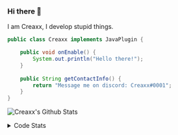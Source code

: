 ### Hi there 👋

I am Creaxx, I develop stupid things. 

```java
public class Creaxx implements JavaPlugin {

    public void onEnable() {
        System.out.println("Hello there!");
    }
    
    public String getContactInfo() {
        return "Message me on discord: Creaxx#0001";
    }
}
```

![Creaxx's Github Stats](https://github-readme-stats.vercel.app/api?username=CreaxxOG&show_icons=true&theme=dark&count_private=true)

<details>
  <summary>Code Stats</summary>

<!--START_SECTION:waka-->
![Code Time](http://img.shields.io/badge/Code%20Time-537%20hrs%2024%20mins-blue)

![Lines of code](https://img.shields.io/badge/From%20Hello%20World%20I%27ve%20Written-9%20Thousand%20lines%20of%20code-blue)

**🐱 My GitHub Data** 

> 🏆 264 Contributions in the Year 2021
 > 
> 📦 377.1 kB Used in GitHub's Storage 
 > 
> 🚫 Not Opted to Hire
 > 
> 📜 1 Public Repository 
 > 
> 🔑 4 Private Repositories  
 > 
**I'm an Early 🐤** 

```text
🌞 Morning    24 commits     ███░░░░░░░░░░░░░░░░░░░░░░   13.79% 
🌆 Daytime    72 commits     ██████████░░░░░░░░░░░░░░░   41.38% 
🌃 Evening    73 commits     ██████████░░░░░░░░░░░░░░░   41.95% 
🌙 Night      5 commits      ░░░░░░░░░░░░░░░░░░░░░░░░░   2.87%

```
📅 **I'm Most Productive on Saturday** 

```text
Monday       21 commits     ███░░░░░░░░░░░░░░░░░░░░░░   12.07% 
Tuesday      11 commits     █░░░░░░░░░░░░░░░░░░░░░░░░   6.32% 
Wednesday    24 commits     ███░░░░░░░░░░░░░░░░░░░░░░   13.79% 
Thursday     11 commits     █░░░░░░░░░░░░░░░░░░░░░░░░   6.32% 
Friday       26 commits     ███░░░░░░░░░░░░░░░░░░░░░░   14.94% 
Saturday     51 commits     ███████░░░░░░░░░░░░░░░░░░   29.31% 
Sunday       30 commits     ████░░░░░░░░░░░░░░░░░░░░░   17.24%

```


📊 **This Week I Spent My Time On** 

```text
💬 Programming Languages: 
Java                     9 hrs 53 mins       ████████████████████░░░░░   80.06% 
Kotlin                   1 hr 27 mins        ███░░░░░░░░░░░░░░░░░░░░░░   11.78% 
XML                      36 mins             █░░░░░░░░░░░░░░░░░░░░░░░░   4.88% 
YAML                     23 mins             ░░░░░░░░░░░░░░░░░░░░░░░░░   3.23% 
GitIgnore file           0 secs              ░░░░░░░░░░░░░░░░░░░░░░░░░   0.05%

🔥 Editors: 
IntelliJ                 12 hrs 21 mins      █████████████████████████   100.0%

```

**I Mostly Code in Java** 

```text
Java                     5 repos             █████████████████░░░░░░░░   71.43% 
EJS                      1 repo              ███░░░░░░░░░░░░░░░░░░░░░░   14.29% 
Kotlin                   1 repo              ███░░░░░░░░░░░░░░░░░░░░░░   14.29%

```



 Last Updated on 05/12/2021
<!--END_SECTION:waka-->
</details>
